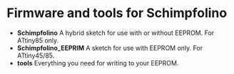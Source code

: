 # Firmware and tools for Schimpfolino

* **Schimpfolino** A hybrid sketch for use with or without EEPROM. For ATtiny85 only.  
* **Schimpfolino_EEPRIM** A sketch for use with EEPROM only. For ATtiny45/85.  
* **tools** Everything you need for writing to your EEPROM.  
  

